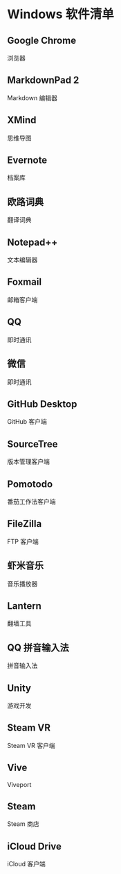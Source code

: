 # Windows 软件清单

## Google Chrome

浏览器

## MarkdownPad 2

Markdown 编辑器

## XMind

思维导图

## Evernote

档案库

## 欧路词典

翻译词典

## Notepad++

文本编辑器

## Foxmail

邮箱客户端

## QQ

即时通讯

## 微信

即时通讯

## GitHub Desktop

GitHub 客户端

## SourceTree

版本管理客户端

## Pomotodo

番茄工作法客户端

## FileZilla

FTP 客户端

## 虾米音乐

音乐播放器

## Lantern

翻墙工具

## QQ 拼音输入法

拼音输入法

## Unity

游戏开发

## Steam VR

Steam VR 客户端

## Vive

Viveport

## Steam

Steam 商店

## iCloud Drive

iCloud 客户端


